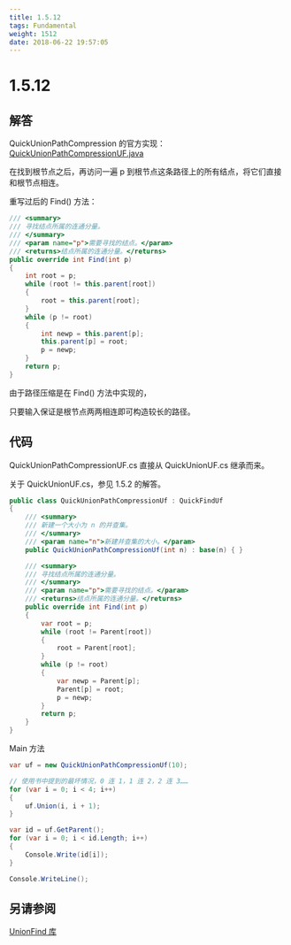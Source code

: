 ```yaml
---
title: 1.5.12
tags: Fundamental
weight: 1512
date: 2018-06-22 19:57:05
---
```


# 1.5.12


## 解答

QuickUnionPathCompression 的官方实现：[QuickUnionPathCompressionUF.java](http://algs4.cs.princeton.edu/15uf/QuickUnionPathCompressionUF.java.html)

在找到根节点之后，再访问一遍 p 到根节点这条路径上的所有结点，将它们直接和根节点相连。

重写过后的 Find() 方法：

```csharp
/// <summary>
/// 寻找结点所属的连通分量。
/// </summary>
/// <param name="p">需要寻找的结点。</param>
/// <returns>结点所属的连通分量。</returns>
public override int Find(int p)
{
    int root = p;
    while (root != this.parent[root])
    {
        root = this.parent[root];
    }
    while (p != root)
    {
        int newp = this.parent[p];
        this.parent[p] = root;
        p = newp;
    }
    return p;
}
```

由于路径压缩是在 Find() 方法中实现的，

只要输入保证是根节点两两相连即可构造较长的路径。

## 代码

QuickUnionPathCompressionUF.cs 直接从 QuickUnionUF.cs 继承而来。 

关于 QuickUnionUF.cs，参见 1.5.2 的解答。

```csharp
public class QuickUnionPathCompressionUf : QuickFindUf
{
    /// <summary>
    /// 新建一个大小为 n 的并查集。
    /// </summary>
    /// <param name="n">新建并查集的大小。</param>
    public QuickUnionPathCompressionUf(int n) : base(n) { }

    /// <summary>
    /// 寻找结点所属的连通分量。
    /// </summary>
    /// <param name="p">需要寻找的结点。</param>
    /// <returns>结点所属的连通分量。</returns>
    public override int Find(int p)
    {
        var root = p;
        while (root != Parent[root])
        {
            root = Parent[root];
        }
        while (p != root)
        {
            var newp = Parent[p];
            Parent[p] = root;
            p = newp;
        }
        return p;
    }
}
```

Main 方法

```csharp
var uf = new QuickUnionPathCompressionUf(10);

// 使用书中提到的最坏情况，0 连 1，1 连 2，2 连 3……
for (var i = 0; i < 4; i++)
{
    uf.Union(i, i + 1);
}

var id = uf.GetParent();
for (var i = 0; i < id.Length; i++)
{
    Console.Write(id[i]);
}

Console.WriteLine();
```

## 另请参阅

[UnionFind 库](https://github.com/ikesnowy/Algorithms-4th-Edition-in-Csharp/tree/master/1%20Fundamental/1.5/UnionFind)
